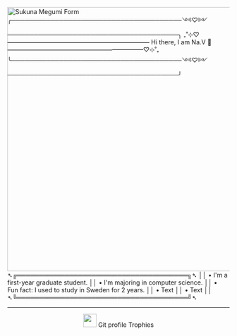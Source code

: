 <div>
<img src="https://images-wixmp-ed30a86b8c4ca887773594c2.wixmp.com/f/95250a3c-ff8c-47d4-a5a9-92274e99eeff/dikcvro-9ff445d7-e1fa-4e0a-ad21-161156cd18d1.png/v1/fit/w_828,h_1014/meguna_manga_by_jntermi_dikcvro-414w-2x.png?token=eyJ0eXAiOiJKV1QiLCJhbGciOiJIUzI1NiJ9.eyJzdWIiOiJ1cm46YXBwOjdlMGQxODg5ODIyNjQzNzNhNWYwZDQxNWVhMGQyNmUwIiwiaXNzIjoidXJuOmFwcDo3ZTBkMTg4OTgyMjY0MzczYTVmMGQ0MTVlYTBkMjZlMCIsIm9iaiI6W1t7ImhlaWdodCI6Ijw9MTQ4MCIsInBhdGgiOiJcL2ZcLzk1MjUwYTNjLWZmOGMtNDdkNC1hNWE5LTkyMjc0ZTk5ZWVmZlwvZGlrY3Zyby05ZmY0NDVkNy1lMWZhLTRlMGEtYWQyMS0xNjExNTZjZDE4ZDEucG5nIiwid2lkdGgiOiI8PTEyMDgifV1dLCJhdWQiOlsidXJuOnNlcnZpY2U6aW1hZ2Uub3BlcmF0aW9ucyJdfQ.GkzfaqmjIyxwdkgutTg7oZqjMoYixjkok5X0zM6wnlU" alt="Sukuna Megumi Form" align="right" height="600px" data-canonical-src="https://acortar.link/QoVuvv" style="max-width: 100%;">
   <p style="position: absolute;">
╭───────────────────────────────────────༺♡༻───────────────────────────────────────╮
₊˚⊹⁠♡——————————————————————— Hi there, I am Na.V 👑‎ ——————————————————————♡⊹⁠˚₊
╰───────────────────────────────────────༺♡༻───────────────────────────────────────╯

  
➴╔═══════════════════════════════════════╗➴
 ││ • I'm a first-year graduate student.
 ││ • I'm majoring in computer science.
 ││ • Fun fact: I used to study in Sweden for 2 years.
 ││ • Text
 ││ • Text
 ││
➴╚═══════════════════════════════════════╝➴
  </p>
</div>
<div>
  <hr>
  <p align="center"><img src="https://media.giphy.com/media/QaMcXSekUWx7aogAUr/giphy.gif" width="30" />&nbsp;Git profile Trophies</p><br>
</div>
